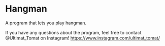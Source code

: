 # Hangman
A program that lets you play hangman.

If you have any questions about the program,
feel free to contact @Ultimat_Tomat on Instagram!
https://www.instagram.com/ultimat_tomat/
